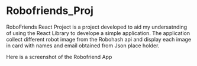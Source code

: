 # Robofriends_Proj
RoboFriends React Project is a project developed to aid my undersatnding of using the React Library to develope a simple
application. The application collect different robot image from the Robohash api and display each image in card with names 
and email obtained from Json place holder. 

Here is a screenshot of the Robofriend App


